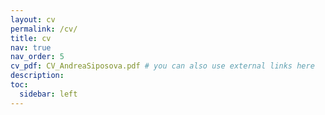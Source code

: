```yaml
---
layout: cv
permalink: /cv/
title: cv
nav: true
nav_order: 5
cv_pdf: CV_AndreaSiposova.pdf # you can also use external links here
description: 
toc:
  sidebar: left
---
```

